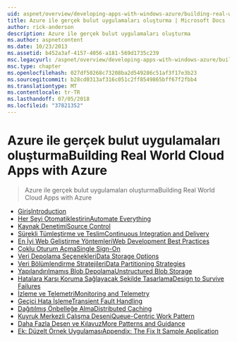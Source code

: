 ```yaml
---
uid: aspnet/overview/developing-apps-with-windows-azure/building-real-world-cloud-apps-with-windows-azure/index
title: Azure ile gerçek bulut uygulamaları oluşturma | Microsoft Docs
author: rick-anderson
description: Azure ile gerçek bulut uygulamaları oluşturma
ms.author: aspnetcontent
ms.date: 10/23/2013
ms.assetid: b452a3af-4157-4056-a181-569d1735c239
msc.legacyurl: /aspnet/overview/developing-apps-with-windows-azure/building-real-world-cloud-apps-with-windows-azure
msc.type: chapter
ms.openlocfilehash: 027df50268c73208ba2d549286c51af3f17e3b23
ms.sourcegitcommit: b28cd0313af316c051c2ff8549865bff67f2fbb4
ms.translationtype: MT
ms.contentlocale: tr-TR
ms.lasthandoff: 07/05/2018
ms.locfileid: "37821352"
---
```

<a name="building-real-world-cloud-apps-with-azure"></a><span data-ttu-id="9d26b-103">Azure ile gerçek bulut uygulamaları oluşturma</span><span class="sxs-lookup"><span data-stu-id="9d26b-103">Building Real World Cloud Apps with Azure</span></span>
====================
> <span data-ttu-id="9d26b-104">Azure ile gerçek bulut uygulamaları oluşturma</span><span class="sxs-lookup"><span data-stu-id="9d26b-104">Building Real World Cloud Apps with Azure</span></span>


- [<span data-ttu-id="9d26b-105">Giriş</span><span class="sxs-lookup"><span data-stu-id="9d26b-105">Introduction</span></span>](introduction.md)
- [<span data-ttu-id="9d26b-106">Her Şeyi Otomatikleştirin</span><span class="sxs-lookup"><span data-stu-id="9d26b-106">Automate Everything</span></span>](automate-everything.md)
- [<span data-ttu-id="9d26b-107">Kaynak Denetimi</span><span class="sxs-lookup"><span data-stu-id="9d26b-107">Source Control</span></span>](source-control.md)
- [<span data-ttu-id="9d26b-108">Sürekli Tümleştirme ve Teslim</span><span class="sxs-lookup"><span data-stu-id="9d26b-108">Continuous Integration and Delivery</span></span>](continuous-integration-and-continuous-delivery.md)
- [<span data-ttu-id="9d26b-109">En İyi Web Geliştirme Yöntemleri</span><span class="sxs-lookup"><span data-stu-id="9d26b-109">Web Development Best Practices</span></span>](web-development-best-practices.md)
- [<span data-ttu-id="9d26b-110">Çoklu Oturum Açma</span><span class="sxs-lookup"><span data-stu-id="9d26b-110">Single Sign-On</span></span>](single-sign-on.md)
- [<span data-ttu-id="9d26b-111">Veri Depolama Seçenekleri</span><span class="sxs-lookup"><span data-stu-id="9d26b-111">Data Storage Options</span></span>](data-storage-options.md)
- [<span data-ttu-id="9d26b-112">Veri Bölümlendirme Stratejileri</span><span class="sxs-lookup"><span data-stu-id="9d26b-112">Data Partitioning Strategies</span></span>](data-partitioning-strategies.md)
- [<span data-ttu-id="9d26b-113">Yapılandırılmamış Blob Depolama</span><span class="sxs-lookup"><span data-stu-id="9d26b-113">Unstructured Blob Storage</span></span>](unstructured-blob-storage.md)
- [<span data-ttu-id="9d26b-114">Hatalara Karşı Koruma Sağlayacak Şekilde Tasarlama</span><span class="sxs-lookup"><span data-stu-id="9d26b-114">Design to Survive Failures</span></span>](design-to-survive-failures.md)
- [<span data-ttu-id="9d26b-115">İzleme ve Telemetri</span><span class="sxs-lookup"><span data-stu-id="9d26b-115">Monitoring and Telemetry</span></span>](monitoring-and-telemetry.md)
- [<span data-ttu-id="9d26b-116">Geçici Hata İşleme</span><span class="sxs-lookup"><span data-stu-id="9d26b-116">Transient Fault Handling</span></span>](transient-fault-handling.md)
- [<span data-ttu-id="9d26b-117">Dağıtılmış Önbelleğe Alma</span><span class="sxs-lookup"><span data-stu-id="9d26b-117">Distributed Caching</span></span>](distributed-caching.md)
- [<span data-ttu-id="9d26b-118">Kuyruk Merkezli Çalışma Deseni</span><span class="sxs-lookup"><span data-stu-id="9d26b-118">Queue-Centric Work Pattern</span></span>](queue-centric-work-pattern.md)
- [<span data-ttu-id="9d26b-119">Daha Fazla Desen ve Kılavuz</span><span class="sxs-lookup"><span data-stu-id="9d26b-119">More Patterns and Guidance</span></span>](more-patterns-and-guidance.md)
- [<span data-ttu-id="9d26b-120">Ek: Düzelt Örnek Uygulaması</span><span class="sxs-lookup"><span data-stu-id="9d26b-120">Appendix: The Fix It Sample Application</span></span>](the-fix-it-sample-application.md)
